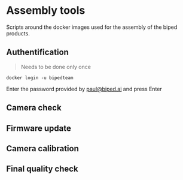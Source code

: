# Assembly tools

Scripts around the docker images used for the assembly of the biped products.

## Authentification

> Needs to be done only once

`docker login -u bipedteam`

Enter the password provided by <paul@biped.ai> and press Enter

## Camera check

## Firmware update

## Camera calibration

## Final quality check
